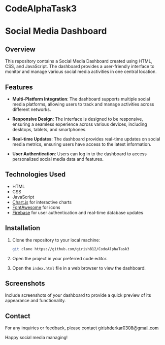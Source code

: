 # CodeAlphaTask3
# Social Media Dashboard

## Overview

This repository contains a Social Media Dashboard created using HTML, CSS, and JavaScript. The dashboard provides a user-friendly interface to monitor and manage various social media activities in one central location.

## Features

- **Multi-Platform Integration**: The dashboard supports multiple social media platforms, allowing users to track and manage activities across different networks.

- **Responsive Design**: The interface is designed to be responsive, ensuring a seamless experience across various devices, including desktops, tablets, and smartphones.

- **Real-time Updates**: The dashboard provides real-time updates on social media metrics, ensuring users have access to the latest information.

- **User Authentication**: Users can log in to the dashboard to access personalized social media data and features.

## Technologies Used

- HTML
- CSS
- JavaScript
- [Chart.js](https://www.chartjs.org/) for interactive charts
- [FontAwesome](https://fontawesome.com/) for icons
- [Firebase](https://firebase.google.com/) for user authentication and real-time database updates

## Installation

1. Clone the repository to your local machine:

   ```bash
   git clone https://github.com/girish812/CodeAlphaTask3
   ```

2. Open the project in your preferred code editor.

3. Open the `index.html` file in a web browser to view the dashboard.


## Screenshots

Include screenshots of your dashboard to provide a quick preview of its appearance and functionality.


## Contact

For any inquiries or feedback, please contact girishderkar0308@gmail.com

Happy social media managing!
